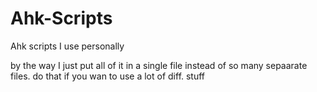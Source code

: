 # Ahk-Scripts

Ahk scripts I use personally

by the way I just put all of it in a single file instead of so many sepaarate files. do that if you wan to use a lot of diff. stuff
